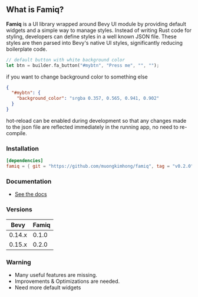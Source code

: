 ## What is Famiq?
**Famiq** is a UI library wrapped around Bevy UI module by providing default
widgets and a simple way to manage styles. Instead of writing Rust code for styling,
developers can define styles in a well known JSON file. These styles are then parsed
into Bevy's native UI styles, significantly reducing boilerplate code.

```rust
// default button with white background color
let btn = builder.fa_button("#mybtn", "Press me", "", "");
```
if you want to change background color to something else
```json
{
  "#mybtn": {
    "background_color": "srgba 0.357, 0.565, 0.941, 0.902"
  }
}
```
hot-reload can be enabled during development so that any changes made to the json file
are reflected immediately in the running app, no need to re-compile.

### Installation
```toml
[dependencies]
famiq = { git = "https://github.com/muongkimhong/famiq", tag = "v0.2.0" }
```

### Documentation
- [See the docs](https://muongkimhong.github.io/famiq/)

### Versions
| Bevy     | Famiq |
|----------|----------|
| 0.14.x   | 0.1.0    |
| 0.15.x   | 0.2.0    |


### Warning
- Many useful features are missing.
- Improvements & Optimizations are needed.
- Need more default widgets

